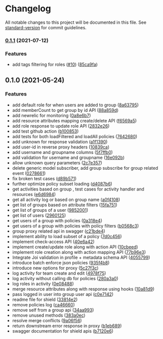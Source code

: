 # Changelog

All notable changes to this project will be documented in this file. See [standard-version](https://github.com/conventional-changelog/standard-version) for commit guidelines.

### [0.1.1](https://github.com/odpf/shield/compare/v0.1.0...v0.1.1) (2021-07-12)


### Features

* add tags filtering for roles ([#10](https://github.com/odpf/shield/issues/10)) ([85ca9fa](https://github.com/odpf/shield/commit/85ca9fa43c7b1fa9ff2737dcd575daad2c02b837))

## 0.1.0 (2021-05-24)


### Features

* add default role for when users are added to group ([8a63795](https://github.com/odpf/shield/commit/8a63795d0f5ae27ea6b89133fe3ac30389a9d910))
* add memberCount to get group by id API ([88a859d](https://github.com/odpf/shield/commit/88a859d08fae4ec443876442bd0c34090d7d6e7d))
* add newrelic for monitoring ([0a8e6b7](https://github.com/odpf/shield/commit/0a8e6b7d371e583394936da432e59394db6bf9c2))
* add resource attributes mapping create/delete API ([f6569a5](https://github.com/odpf/shield/commit/f6569a578d393473a98c0bc0c97aabef3156c1b0))
* add role response to update role API ([2832e26](https://github.com/odpf/shield/commit/2832e264814b2bb63810239ca275c313e491d3ac))
* add test github action ([b100853](https://github.com/odpf/shield/commit/b100853e8f4d54a234be6b3e0fdc953ac4209752))
* add tests for both loadFiltered and loadAll policies ([7642680](https://github.com/odpf/shield/commit/76426809e74a5b17c29cb48dc3cdf7291436d57b))
* add unknown for response validation ([a1f1390](https://github.com/odpf/shield/commit/a1f13904108602fecfeadc55f8424eeedef4f8a2))
* add user-id in reverse proxy headers ([10839ca](https://github.com/odpf/shield/commit/10839cafb5dcdba785bf3328acb250003c1ff0bb))
* add username and groupname columns ([5f7ffb0](https://github.com/odpf/shield/commit/5f7ffb0d0cfccf1ea13ea70b0cb5ee91eab7846a))
* add validation for username and groupname ([16e092b](https://github.com/odpf/shield/commit/16e092bd17a0e159db28273e62849d96672eef6c))
* allow unknown query parameters ([2c7e357](https://github.com/odpf/shield/commit/2c7e35772cb4972fdee70a39a650a716da807fb0))
* delete generic model subscriber, add group subscribe for group related event ([0278661](https://github.com/odpf/shield/commit/0278661476c82eaa0cb69afa13174fca41fe0372))
* fix broken test cases ([d89b571](https://github.com/odpf/shield/commit/d89b571764981a436f06ec8296f13d3e9672d3d2))
* further optimize policy subset loading ([d4087b6](https://github.com/odpf/shield/commit/d4087b656b9c15866a2c422d0b6b56da30b39050))
* get activities based on group , test cases for activity handler and resources ([e6d6984](https://github.com/odpf/shield/commit/e6d6984dce6854790e3cdb9ccb241de3016e5356))
* get all activity log or based on group name ([a0f4108](https://github.com/odpf/shield/commit/a0f41082b9952b85062501fdda2d263beeefbf25))
* get list of groups based on attribute filters ([15fa751](https://github.com/odpf/shield/commit/15fa7510ed2f3f6d49c26ff8450735c37b043460))
* get list of groups of a user ([9852001](https://github.com/odpf/shield/commit/9852001de1d4afc6e16d0d571980faed6d067382))
* get list of users ([2960125](https://github.com/odpf/shield/commit/29601255c94eab7a32c09467ca2c0dcd9d665f8f))
* get users of a group with policies ([0a318e4](https://github.com/odpf/shield/commit/0a318e4a6ca2908e4f1fd3c3e5c81a4982fd7bef))
* get users of a group with policies with policy filters ([b0568c3](https://github.com/odpf/shield/commit/b0568c3261d685d24939332b8aada1171f0b472d))
* group proxy related api in swagger ([c21bde4](https://github.com/odpf/shield/commit/c21bde4b6b4df3730886c667e684724ffd7c713a))
* implement ability to load subset of a policy ([7d0c456](https://github.com/odpf/shield/commit/7d0c45671a0e162e0e5e35f8af3e738a68c4f278))
* implement check-access API ([40e6a42](https://github.com/odpf/shield/commit/40e6a427cfcee12eafc30cd477e11c883ef06f98))
* implement create/update role along with action API ([10cbeed](https://github.com/odpf/shield/commit/10cbeed5e3e3ff2a09aee383c9c7d726a9df8e75))
* implement role creation along with action mapping API ([77b96e3](https://github.com/odpf/shield/commit/77b96e3f8a0f372d9d61fc203d74a395fc8125a5))
* Integrate Joi validation in profile + metadata schema API ([4055799](https://github.com/odpf/shield/commit/40557997d50ac9ae4383ea6c3da817ee9134cba0))
* introduce batch enforce json policies ([935f4b8](https://github.com/odpf/shield/commit/935f4b87778ae5e321c671f0336148ee6d03d274))
* introduce new options for proxy ([5c27f3c](https://github.com/odpf/shield/commit/5c27f3c57ea4a57ff68e0e2a60b6ec4efda141e7))
* log activity for team create and edit ([4978f75](https://github.com/odpf/shield/commit/4978f754298e40f27aa2433356f90436bb474695))
* log activity without calling db for policies ([280a3a0](https://github.com/odpf/shield/commit/280a3a0aea90a721ea54188b69a869cbeb83ab18))
* log roles in activity ([0e08488](https://github.com/odpf/shield/commit/0e084880ae05e7db1580bf9842f31b5be225fe6c))
* merge resource attributes along with response using hooks ([10a81d9](https://github.com/odpf/shield/commit/10a81d93079eae467817ced1852471e0bf073c70))
* pass logged in user into group user api ([c0e7142](https://github.com/odpf/shield/commit/c0e714237c1a4c1ac6f8cf62dc1b412d710a7186))
* readme file for shield ([33814e2](https://github.com/odpf/shield/commit/33814e2a78b5f58e2fbfd16b496e8a9c23cc2207))
* remove policies log ([ca46660](https://github.com/odpf/shield/commit/ca46660f47b5062554288de2d962470e04d21028))
* remove self from a group api ([34aa993](https://github.com/odpf/shield/commit/34aa99361d3f68263b7d60d1b79ca1ac0cf7f2f4))
* remove unused methods ([383a0ec](https://github.com/odpf/shield/commit/383a0ecbb63aea958215d1ef28dc5925f5f9a091))
* resolve merge conflicts ([9a06f56](https://github.com/odpf/shield/commit/9a06f569ec7470a728523c3beea18f4c435a99c5))
* return downstream error response in proxy ([b1eb689](https://github.com/odpf/shield/commit/b1eb68959ce9b047ae0a757c486a18a452c738bd))
* swagger documentation for shield apis ([b7120e6](https://github.com/odpf/shield/commit/b7120e6045c63b968c795e169c326a6aa4a3b2b6))
